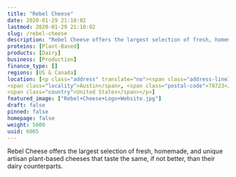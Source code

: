 ```yaml
---
title: "Rebel Cheese"
date: 2020-01-29 21:10:02
lastmod: 2020-01-29 21:10:02
slug: /rebel-cheese
description: "Rebel Cheese offers the largest selection of fresh, homemade, and unique artisan plant-based cheeses that taste the same, if not better, than their dairy counterparts."
proteins: [Plant-Based]
products: [Dairy]
business: [Production]
finance_type: []
regions: [US & Canada]
location: [<p class="address" translate="no"><span class="address-line1">Aldrich Street</span><br>
<span class="locality">Austin</span>, <span class="postal-code">78723</span><br>
<span class="country">United States</span></p>]
featured_image: ["Rebel+Cheese+Logo+Website.jpg"]
draft: false
pinned: false
homepage: false
weight: 5000
uuid: 6005
---
```

<p>Rebel Cheese offers the largest selection of fresh, homemade, and unique artisan plant-based cheeses that taste the same, if not better, than their dairy counterparts.</p>
